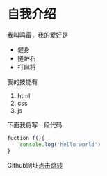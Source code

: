 # 自我介绍
我叫鸣雷，我的爱好是
* 健身
* 搓炉石
* 打麻将

我的技能有
1. html
2. css
3. js

下面我将写一段代码
``` javascript
fuction f(){
    console.log('hello world')
}
```

Github网址[点击跳转](https://github.com/)
